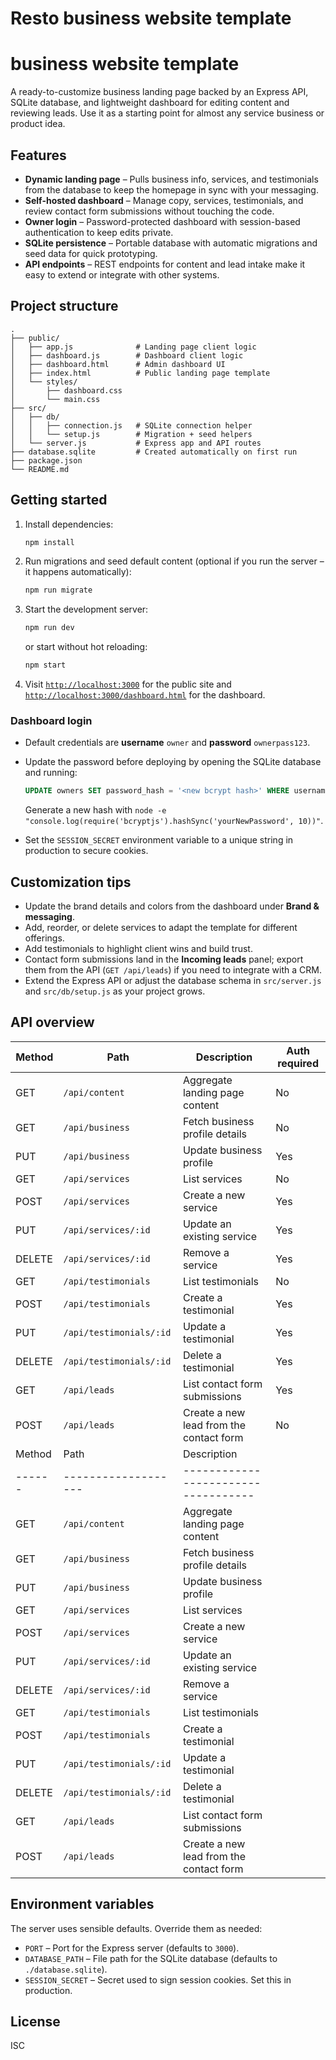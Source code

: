 # Resto business website template
# business website template

A ready-to-customize business landing page backed by an Express API, SQLite database, and lightweight dashboard for editing content and reviewing leads. Use it as a starting point for almost any service business or product idea.

## Features

- **Dynamic landing page** – Pulls business info, services, and testimonials from the database to keep the homepage in sync with your messaging.
- **Self-hosted dashboard** – Manage copy, services, testimonials, and review contact form submissions without touching the code.
- **Owner login** – Password-protected dashboard with session-based authentication to keep edits private.
- **SQLite persistence** – Portable database with automatic migrations and seed data for quick prototyping.
- **API endpoints** – REST endpoints for content and lead intake make it easy to extend or integrate with other systems.

## Project structure

```
.
├── public/
│   ├── app.js              # Landing page client logic
│   ├── dashboard.js        # Dashboard client logic
│   ├── dashboard.html      # Admin dashboard UI
│   ├── index.html          # Public landing page template
│   └── styles/
│       ├── dashboard.css
│       └── main.css
├── src/
│   ├── db/
│   │   ├── connection.js   # SQLite connection helper
│   │   └── setup.js        # Migration + seed helpers
│   └── server.js           # Express app and API routes
├── database.sqlite         # Created automatically on first run
├── package.json
└── README.md
```

## Getting started

1. Install dependencies:

   ```bash
   npm install
   ```

2. Run migrations and seed default content (optional if you run the server – it happens automatically):

   ```bash
   npm run migrate
   ```

3. Start the development server:

   ```bash
   npm run dev
   ```

   or start without hot reloading:

   ```bash
   npm start
   ```

4. Visit [`http://localhost:3000`](http://localhost:3000) for the public site and [`http://localhost:3000/dashboard.html`](http://localhost:3000/dashboard.html) for the dashboard.

### Dashboard login

- Default credentials are **username** `owner` and **password** `ownerpass123`.
- Update the password before deploying by opening the SQLite database and running:

  ```sql
  UPDATE owners SET password_hash = '<new bcrypt hash>' WHERE username = 'owner';
  ```

  Generate a new hash with `node -e "console.log(require('bcryptjs').hashSync('yourNewPassword', 10))"`.
- Set the `SESSION_SECRET` environment variable to a unique string in production to secure cookies.

## Customization tips

- Update the brand details and colors from the dashboard under **Brand & messaging**.
- Add, reorder, or delete services to adapt the template for different offerings.
- Add testimonials to highlight client wins and build trust.
- Contact form submissions land in the **Incoming leads** panel; export them from the API (`GET /api/leads`) if you need to integrate with a CRM.
- Extend the Express API or adjust the database schema in `src/server.js` and `src/db/setup.js` as your project grows.

## API overview

| Method | Path                | Description                         | Auth required |
| ------ | ------------------- | ----------------------------------- | ------------- |
| GET    | `/api/content`      | Aggregate landing page content      | No            |
| GET    | `/api/business`     | Fetch business profile details      | No            |
| PUT    | `/api/business`     | Update business profile             | Yes           |
| GET    | `/api/services`     | List services                       | No            |
| POST   | `/api/services`     | Create a new service                | Yes           |
| PUT    | `/api/services/:id` | Update an existing service          | Yes           |
| DELETE | `/api/services/:id` | Remove a service                    | Yes           |
| GET    | `/api/testimonials` | List testimonials                   | No            |
| POST   | `/api/testimonials` | Create a testimonial                | Yes           |
| PUT    | `/api/testimonials/:id` | Update a testimonial            | Yes           |
| DELETE | `/api/testimonials/:id` | Delete a testimonial            | Yes           |
| GET    | `/api/leads`        | List contact form submissions       | Yes           |
| POST   | `/api/leads`        | Create a new lead from the contact form | No        |
| Method | Path                | Description                         |
| ------ | ------------------- | ----------------------------------- |
| GET    | `/api/content`      | Aggregate landing page content      |
| GET    | `/api/business`     | Fetch business profile details      |
| PUT    | `/api/business`     | Update business profile             |
| GET    | `/api/services`     | List services                       |
| POST   | `/api/services`     | Create a new service                |
| PUT    | `/api/services/:id` | Update an existing service          |
| DELETE | `/api/services/:id` | Remove a service                    |
| GET    | `/api/testimonials` | List testimonials                   |
| POST   | `/api/testimonials` | Create a testimonial                |
| PUT    | `/api/testimonials/:id` | Update a testimonial            |
| DELETE | `/api/testimonials/:id` | Delete a testimonial            |
| GET    | `/api/leads`        | List contact form submissions       |
| POST   | `/api/leads`        | Create a new lead from the contact form |

## Environment variables

The server uses sensible defaults. Override them as needed:

- `PORT` – Port for the Express server (defaults to `3000`).
- `DATABASE_PATH` – File path for the SQLite database (defaults to `./database.sqlite`).
- `SESSION_SECRET` – Secret used to sign session cookies. Set this in production.

## License

ISC
